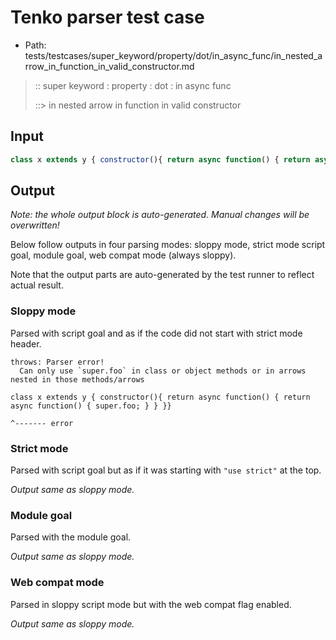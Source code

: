 # Tenko parser test case

- Path: tests/testcases/super_keyword/property/dot/in_async_func/in_nested_arrow_in_function_in_valid_constructor.md

> :: super keyword : property : dot : in async func
>
> ::> in nested arrow in function in valid constructor

## Input


`````js
class x extends y { constructor(){ return async function() { return async function() { super.foo; } } }}
`````

## Output

_Note: the whole output block is auto-generated. Manual changes will be overwritten!_

Below follow outputs in four parsing modes: sloppy mode, strict mode script goal, module goal, web compat mode (always sloppy).

Note that the output parts are auto-generated by the test runner to reflect actual result.

### Sloppy mode

Parsed with script goal and as if the code did not start with strict mode header.

`````
throws: Parser error!
  Can only use `super.foo` in class or object methods or in arrows nested in those methods/arrows

class x extends y { constructor(){ return async function() { return async function() { super.foo; } } }}
                                                                                            ^------- error
`````

### Strict mode

Parsed with script goal but as if it was starting with `"use strict"` at the top.

_Output same as sloppy mode._

### Module goal

Parsed with the module goal.

_Output same as sloppy mode._

### Web compat mode

Parsed in sloppy script mode but with the web compat flag enabled.

_Output same as sloppy mode._

